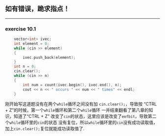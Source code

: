 ## 如有错误，跪求指点！
---

### exercise 10.1

```cpp
	vector<int> ivec;
	int element = 0;
	while (cin >> element)
	{
		ivec.push_back(element);
	}
	int n = 0;
	cin.clear();
	while (cin >> n)
	{
		int num = count(ivec.begin(), ivec.end(), n);
		cout << n << " occurs " << num << " times" << endl;
	}
```

刚开始写这道题没有在两个`while`循环之间没有加	`cin.clear();`，导致按 “CTRL + Z”的时候，第一个`while`循环和第二个`while`循环
一并结束翻看了第八章的知识，知道了“CTRL + Z” 改变了`cin`的状态，这里应该是改变了`eofbit`，导致第二个`while`循环里的`cin`的状态
没有复位，所以`while`循环里的`cin`没有成功读取值，加上`cin.clear();`复位就能成功读取值了.
